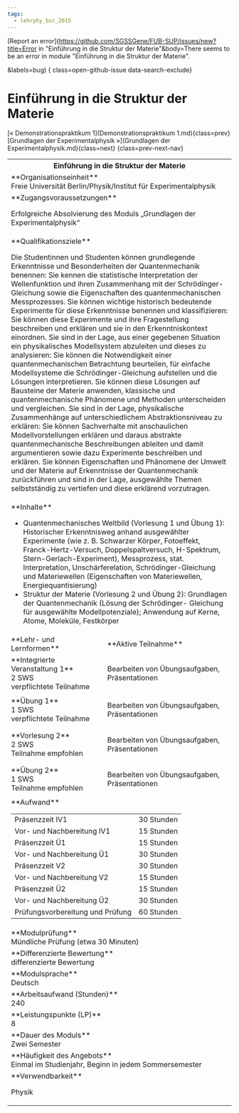```yaml
---
tags:
  - lehrphy_bsc_2015
---
```

[Report an error](https://github.com/SGSSGene/FUB-SUP/issues/new?title=Error in "Einführung in die Struktur der Materie"&body=There seems to be an error in module "Einführung in die Struktur der Materie".

<Describe here a slightly more detailed description of what is wrong>&labels=bug)
{ class=open-github-issue data-search-exclude}

# Einführung in die Struktur der Materie

[« Demonstrationspraktikum 1](Demonstrationspraktikum 1.md){class=prev}
[Grundlagen der Experimentalphysik »](Grundlagen der Experimentalphysik.md){class=next}
{class=prev-next-nav}

<table markdown id="moduledesc">
<tr markdown class="moduledesc_head"><th colspan="2">Einführung in die Struktur der Materie </th></tr>
<tr markdown><td colspan="2">**Organisationseinheit**   <br>Freie Universität Berlin/Physik/Institut für Experimentalphysik</td></tr>


<tr markdown><td colspan="2">**Zugangsvoraussetzungen** <br>

Erfolgreiche Absolvierung des Moduls „Grundlagen der Experimentalphysik“


</td></tr>
<tr markdown><td colspan="2">**Qualifikationsziele**    <br>

Die Studentinnen und Studenten können grundlegende Erkenntnisse und
Besonderheiten der Quantenmechanik benennen: Sie kennen die statistische
Interpretation der Wellenfunktion und ihren Zusammenhang mit der
Schrödinger-Gleichung sowie die Eigenschaften des quantenmechanischen
Messprozesses. Sie können wichtige historisch bedeutende Experimente für
diese Erkenntnisse benennen und klassifizieren: Sie können diese Experimente
und ihre Fragestellung beschreiben und erklären und sie in den
Erkenntniskontext einordnen. Sie sind in der Lage, aus einer gegebenen
Situation ein physikalisches Modellsystem abzuleiten und dieses zu
analysieren: Sie können die Notwendigkeit einer quantenmechanischen
Betrachtung beurteilen, für einfache Modellsysteme die Schrödinger-Gleichung
aufstellen und die Lösungen interpretieren. Sie können diese Lösungen auf
Bausteine der Materie anwenden, klassische und quantenmechanische Phänomene
und Methoden unterscheiden und vergleichen. Sie sind in der Lage,
physikalische Zusammenhänge auf unterschiedlichem Abstraktionsniveau zu
erklären: Sie können Sachverhalte mit anschaulichen Modellvorstellungen
erklären und daraus abstrakte quantenmechanische Beschreibungen ableiten und
damit argumentieren sowie dazu Experimente beschreiben und erklären. Sie
können Eigenschaften und Phänomene der Umwelt und der Materie auf
Erkenntnisse der Quantenmechanik zurückführen und sind in der Lage,
ausgewählte Themen selbstständig zu vertiefen und diese erklärend
vorzutragen.


</td></tr>
<tr markdown><td colspan="2">**Inhalte**                <br>

- Quantenmechanisches Weltbild (Vorlesung 1 und Übung 1): Historischer
  Erkenntnisweg anhand ausgewählter Experimente (wie z. B. Schwarzer Körper,
  Fotoeffekt, Franck-Hertz-Versuch, Doppelspaltversuch, H-Spektrum,
  Stern-Gerlach-Experiment), Messprozess, stat. Interpretation,
  Unschärferelation, Schrödinger-Gleichung und Materiewellen (Eigenschaften
  von Materiewellen, Energiequantisierung)
- Struktur der Materie (Vorlesung 2 und Übung 2): Grundlagen der
  Quantenmechanik (Lösung der Schrödinger- Gleichung für ausgewählte
  Modellpotenziale); Anwendung auf Kerne, Atome, Moleküle, Festkörper


</td></tr>

<tr markdown><td>**Lehr- und Lernformen**</td><td>**Aktive Teilnahme**</td></tr>
<tr markdown><td> **Integrierte Veranstaltung 1** <br>2 SWS <br> verpflichtete Teilnahme</td><td>

Bearbeiten von Übungsaufgaben, Präsentationen
</td></tr>
<tr markdown><td> **Übung 1** <br>1 SWS <br> verpflichtete Teilnahme</td><td>

Bearbeiten von Übungsaufgaben, Präsentationen
</td></tr>
<tr markdown><td> **Vorlesung 2** <br>2 SWS <br> Teilnahme empfohlen</td><td>

Bearbeiten von Übungsaufgaben, Präsentationen
</td></tr>
<tr markdown><td> **Übung 2** <br>1 SWS <br> Teilnahme empfohlen</td><td>

Bearbeiten von Übungsaufgaben, Präsentationen
</td></tr>
<tr markdown><td colspan="2">**Aufwand**                <br>
<table class="aufwand_table">
<tr><td>Präsenzzeit IV1</td><td>30 Stunden</td></tr>
<tr><td>Vor- und Nachbereitung IV1</td><td>15 Stunden</td></tr>
<tr><td>Präsenzzeit Ü1</td><td>15 Stunden</td></tr>
<tr><td>Vor- und Nachbereitung Ü1</td><td>30 Stunden</td></tr>
<tr><td>Präsenzzeit V2</td><td>30 Stunden</td></tr>
<tr><td>Vor- und Nachbereitung V2</td><td>15 Stunden</td></tr>
<tr><td>Präsenzzeit Ü2</td><td>15 Stunden</td></tr>
<tr><td>Vor- und Nachbereitung Ü2</td><td>30 Stunden</td></tr>
<tr><td>Prüfungsvorbereitung und Prüfung</td><td>60 Stunden</td></tr>
</table>

</td></tr>
<tr markdown><td colspan="2">**Modulprüfung**             <br>Mündliche Prüfung (etwa 30 Minuten)


</td></tr>
<tr markdown><td colspan="2">**Differenzierte Bewertung** <br>differenzierte Bewertung

</td></tr>
<tr markdown><td colspan="2">**Modulsprache**             <br>Deutsch</td></tr>
<tr markdown><td colspan="2">**Arbeitsaufwand (Stunden)** <br>240</td></tr>
<tr markdown><td colspan="2">**Leistungspunkte (LP)**     <br>8</td></tr>
<tr markdown><td colspan="2">**Dauer des Moduls**         <br>Zwei Semester</td></tr>
<tr markdown><td colspan="2">**Häufigkeit des Angebots**  <br>Einmal im Studienjahr, Beginn in jedem Sommersemester</td></tr>
<tr markdown><td colspan="2">**Verwendbarkeit**           <br>

Physik


</td></tr>

</table>
